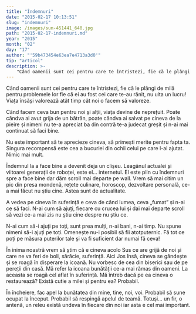 ```yaml
---
title: "Îndemnuri"
date: "2015-02-17 10:13:51"
slug: "indemnuri"
image: /images/sun-451441_640.jpg
path: "2015-02-17-indemnuri.md"
year: "2015"
month: "02"
day: "17"
author: "'59b473454e63ea7e4713a3d0'"
tip: "articol"
description: >-
    "Când oamenii sunt cei pentru care te întristezi, fie că le plângi de milă pentru problemele lor fie că ei au fost cei care te-au rănit, nu uita un lucru! Viața însăși valorează atât timp cât noi o fac"
---
```

<div class="kg-card-markdown"><p>Când oamenii sunt cei pentru care te întristezi, fie că le plângi de milă pentru problemele lor fie că ei au fost cei care te-au rănit, nu uita un lucru! Viața însăși valorează atât timp cât noi o facem să valoreze.</p>
<p>Când facem ceva bun pentru noi și alții, viața devine de neprețuit. Poate cândva ai avut grija de un bătrân, poate cândva ai salvat pe cineva de la pieire și nimeni nu te-a apreciat ba din contră te-a judecat greșit și n-ai mai continuat să faci bine.</p>
<p>Nu este important să te aprecieze cineva, să primești merite pentru fapta ta. Singura recompensă este cea a bucuriei din ochii celui pe care l-ai ajutat. Nimic mai mult.</p>
<p>Îndemnul la a face bine a devenit deja un clișeu. Leagănul actualei și viitoarei generații de roboței, este el... internetul. El este plin cu îndemnuri spre a face bine dar dăm scroll mai departe pe wall. Vrem să mai citim un pic din presa mondenă, rețete culinare, horoscop, dezvoltare personală, ce-a mai făcut nu știu cine. Astea sunt de actualitate.</p>
<p>A vedea pe cineva în suferință e ceva de când lumea, ceva „fumat” și n-ai ce să faci. N-ai cum să ajuți, fiecare cu crucea lui și dai mai departe scroll să vezi ce-a mai zis nu știu cine despre nu știu ce.</p>
<p>N-ai cum să-i ajuți pe toți, sunt prea mulți, n-ai bani, n-ai timp. Nu spune nimeni să-i ajuți pe toți. Omenește nu-i posibil să fii atotputernic. Fă tot ce poți pe măsura puterilor tale și va fi suficient dar numai fă ceva!</p>
<p>În inima noastră vrem să știm că e cineva acolo Sus ce are grijă de noi și care ne va feri de boli, sărăcie, suferință. Aici Jos însă, cineva se gândește și se roagă în disperare la icoană. Nu vorbesc de cea din biserici sau de pe pereții din casă. Mă refer la icoana bunătății ce-a mai rămas din oameni. La aceasta se roagă cel aflat în suferință. Mă întreb dacă pe ea cineva o restaurează? Există cutie a milei și pentru ea? Probabil.</p>
<p>În încheiere, fac apel la bunătatea din mine, tine, noi, voi. Probabil să sune ocupat la început. Probabil să respingă apelul de teamă. Totuși... un fir, o antenă, un releu există undeva în fiecare din noi iar asta e cel mai important.  </p>
</div>
    